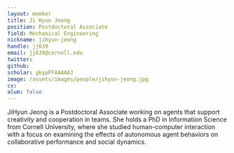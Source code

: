 ```yaml
---
layout: member
title: Ji Hyun Jeong
position: Postdoctoral Associate
field: Mechanical Engineering
nickname: jihyun-jeong
handle: jj639
email: jj639@cornell.edu
twitter:
github:
scholar: gkypPFAAAAAJ
image: /assets/images/people/jihyun-jeong.jpg
cv:
alum: false
---
```


JiHyun Jeong is a Postdoctoral Associate working on agents that support creativity and cooperation in teams. She holds a PhD in Information Science from Cornell University, where she studied human-computer interaction with a focus on examining the effects of autonomous agent behaviors on collaborative performance and social dynamics.